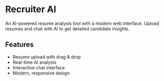 # Recruiter AI

An AI-powered resume analysis tool with a modern web interface. Upload resumes and chat with AI to get detailed candidate insights.

## Features
- Resume upload with drag & drop
- Real-time AI analysis
- Interactive chat interface
- Modern, responsive design
